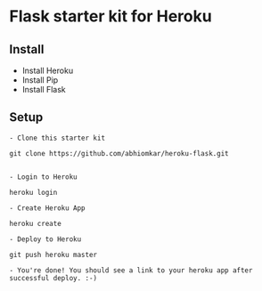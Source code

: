 Flask starter kit for Heroku
============================

Install
-------

 - Install Heroku
 - Install Pip
 - Install Flask

Setup
-----

    - Clone this starter kit

    git clone https://github.com/abhiomkar/heroku-flask.git


    - Login to Heroku

    heroku login

    - Create Heroku App

    heroku create

    - Deploy to Heroku

    git push heroku master

    - You're done! You should see a link to your heroku app after successful deploy. :-)
